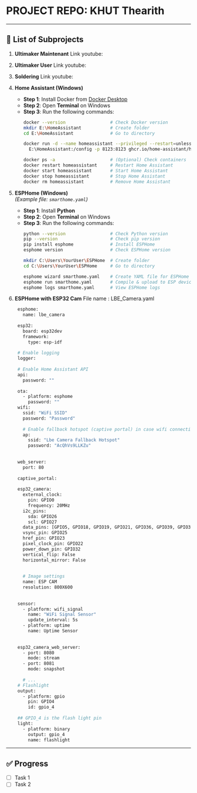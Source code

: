 # PROJECT REPO: KHUT Thearith

---

## 📂 List of Subprojects

1. **Ultimaker Maintenant** Link youtube: 

2. **Ultimaker User** Link youtube: 

3. **Soldering** Link youtube:

4. **Home Assistant (Windows)**
   - **Step 1**: Install Docker from [Docker Desktop](https://www.docker.com/products/docker-desktop)  
   - **Step 2**: Open **Terminal** on Windows  
   - **Step 3**: Run the following commands:
     ```bash
     docker --version                 # Check Docker version
     mkdir E:\HomeAssistant           # Create folder
     cd E:\HomeAssistant              # Go to directory
     
     docker run -d --name homeassistant --privileged --restart=unless-stopped -e TZ=Asia/Phnom_Penh -v \
       E:\HomeAssistant:/config -p 8123:8123 ghcr.io/home-assistant/home-assistant:stable

     docker ps -a                     # (Optional) Check containers
     docker restart homeassistant     # Restart Home Assistant
     docker start homeassistant       # Start Home Assistant
     docker stop homeassistant        # Stop Home Assistant
     docker rm homeassistant          # Remove Home Assistant
     ```

6. **ESPHome (Windows)**  
   *(Example file: `smarthome.yaml`)*  
   - **Step 1**: Install **Python**  
   - **Step 2**: Open **Terminal** on Windows  
   - **Step 3**: Run the following commands:
     ```bash
     python --version                 # Check Python version
     pip --version                    # Check pip version
     pip install esphome              # Install ESPHome
     esphome version                  # Check ESPHome version
     
     mkdir C:\Users\YourUser\ESPHome  # Create folder
     cd C:\Users\YourUser\ESPHome     # Go to directory

     esphome wizard smarthome.yaml    # Create YAML file for ESPHome
     esphome run smarthome.yaml       # Compile & upload to ESP device
     esphome logs smarthome.yaml      # View ESPHome logs
     ```
7. **ESPHome with ESP32 Cam** File name : LBE_Camera.yaml
     ```bash
      esphome:
        name: lbe_camera
      
      esp32:
        board: esp32dev
        framework:
          type: esp-idf
      
      # Enable logging
      logger:
      
      # Enable Home Assistant API
      api:
        password: ""
      
      ota:
        - platform: esphome
          password: ""
      wifi:
        ssid: "WiFi SSID"
        password: "Password"
      
        # Enable fallback hotspot (captive portal) in case wifi connection fails
        ap:
          ssid: "Lbe Camera Fallback Hotspot"
          password: "AcQhVs9LLKZu"
      
      
      web_server:
        port: 80
      
      captive_portal:
      
      esp32_camera:
        external_clock:
          pin: GPIO0
          frequency: 20MHz
        i2c_pins:
          sda: GPIO26
          scl: GPIO27
        data_pins: [GPIO5, GPIO18, GPIO19, GPIO21, GPIO36, GPIO39, GPIO34, GPIO35]
        vsync_pin: GPIO25
        href_pin: GPIO23
        pixel_clock_pin: GPIO22
        power_down_pin: GPIO32
        vertical_flip: False
        horizontal_mirror: False
      
      
        # Image settings
        name: ESP CAM
        resolution: 800X600
        
      
      sensor:
        - platform: wifi_signal
          name: "WiFi Signal Sensor"
          update_interval: 5s
        - platform: uptime
          name: Uptime Sensor
      
      
      esp32_camera_web_server:
        - port: 8080
          mode: stream
        - port: 8081
          mode: snapshot
      
        # ...
      # Flashlight
      output:
        - platform: gpio
          pin: GPIO4
          id: gpio_4
      
      ## GPIO_4 is the flash light pin
      light:
        - platform: binary
          output: gpio_4
          name: flashlight
     ```
---

## ✅ Progress

- [ ] Task 1  
- [ ] Task 2  
